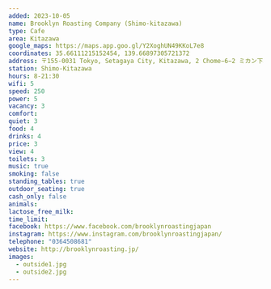 ```yaml
---
added: 2023-10-05
name: Brooklyn Roasting Company (Shimo-kitazawa)
type: Cafe
area: Kitazawa
google_maps: https://maps.app.goo.gl/Y2XoghUN49KKoL7e8
coordinates: 35.66111215152454, 139.66897305721372
address: 〒155-0031 Tokyo, Setagaya City, Kitazawa, 2 Chome−6−2 ミカン下北B街区 B101
station: Shimo-Kitazawa
hours: 8-21:30
wifi: 5
speed: 250
power: 5
vacancy: 3
comfort: 
quiet: 3
food: 4
drinks: 4
price: 3
view: 4
toilets: 3
music: true
smoking: false
standing_tables: true
outdoor_seating: true
cash_only: false
animals: 
lactose_free_milk: 
time_limit: 
facebook: https://www.facebook.com/brooklynroastingjapan
instagram: https://www.instagram.com/brooklynroastingjapan/
telephone: "0364508681"
website: http://brooklynroasting.jp/
images:
  - outside1.jpg
  - outside2.jpg
---
```

